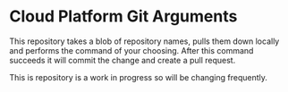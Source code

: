 # Cloud Platform Git Arguments

This repository takes a blob of repository names, pulls them down locally and performs the command of your choosing. After this command succeeds it will commit the change and create a pull request.

This is repository is a work in progress so will be changing frequently.
